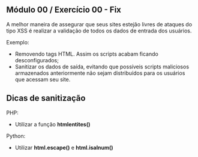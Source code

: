 ## Módulo 00 / Exercício 00 - Fix

A melhor maneira de assegurar que seus sites estejão livres de ataques do tipo XSS é realizar a validação de todos os dados de entrada dos usuários.

Exemplo:
    
* Removendo tags HTML. Assim os scripts acabam ficando desconfigurados;
* Sanitizar os dados de saída, evitando que possíveis scripts maliciosos armazenados anteriormente não sejam distribuídos para os usuários que acessam seu site.

## Dicas de sanitização

PHP:

* Utilizar a função **htmlentites()**


Python:

* Utilizar **html.escape()** e **html.isalnum()**
